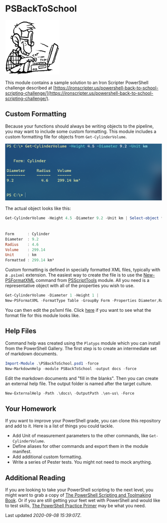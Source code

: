 # PSBackToSchool

![geek](images/geek-noshadow.png)

This module contains a sample solution to an Iron Scripter PowerShell challenge described at [https://ironscripter.us/powershell-back-to-school-scripting-challenge/](https://ironscripter.us/powershell-back-to-school-scripting-challenge/).

## Custom Formatting

Because your functions should always be writing objects to the pipeline, you may want to include some custom formatting. This module includes a custom formatting file for objects from `Get-CylinderVolume`.

![Get-CylinderVolume](images/get-cylindervolume..png)

The actual object looks like this:

```powershell
Get-CylinderVolume -Height 4.5 -Diameter 9.2 -Unit km | Select-object *


Form      : Cylinder
Diameter  : 9.2
Radius    : 4.6
Volume    : 299.14
Unit      : km
Formatted : 299.14 km³
```

Custom formatting is defined in specially formatted XML files, typically with a `.ps1xml` extension. The easiest way to create the file is to use the [New-PSFormatXML](https://github.com/jdhitsolutions/PSScriptTools/blob/master/docs/New-PSFormatXML.md) command from [PSScriptTools](https://github.com/jdhitsolutions/PSScriptTools) module. All you need is a representative object with all of the properties you wish to use.

```powershell
Get-CylinderVolume -Diameter 1 -Height 1 |
New-PSFormatXML -FormatType Table -GroupBy Form -Properties Diameter,Radius,Formatted -ViewName default -path .\pscylinder.format.ps1xml
```

You can then edit the ps1xml file. Click [here](formats/pscylinder.format.ps1xml) if you want to see what the format file for this module looks like.

## Help Files

Command help was created using the `Platyps` module which you can install from the PowerShell Gallery. The first step is to create an intermediate set of markdown documents.

```powershell
Import-Module .\PSBackToSchool.psd1 -force
New-MarkdownHelp -module PSBackToSchool -output docs -force
```

Edit the markdown documents and "fill in the blanks". Then you can create an external help file. The output folder is named after the target culture.

```powershell
New-ExternalHelp -Path .\docs\ -OutputPath .\en-us\ -Force
```

## Your Homework

If you want to improve your PowerShell grade, you can clone this repository and add to it. Here is a list of things you could tackle.

+ Add Unit of measurement parameters to the other commands, like `Get-CylinderVolume`.
+ Define aliases for other commands and export them in the module manifest.
+ Add additional custom formatting.
+ Write a series of Pester tests. You might not need to mock anything.

## Additional Reading

If you are looking to take your PowerShell scripting to the next level, you might want to grab a copy of [The PowerShell Scripting and Toolmaking Book](https://leanpub.com/powershell-scripting-toolmaking). Or if you are still getting your feet wet with PowerShell and would like to test skills, [The PowerShell Practice Primer](https://leanpub.com/psprimer) may be what you need.

Last updated *2020-09-08 15:39:07Z*.
